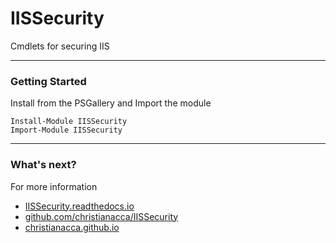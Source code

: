 # IISSecurity

Cmdlets for securing IIS

---

### Getting Started

Install from the PSGallery and Import the module

    Install-Module IISSecurity
    Import-Module IISSecurity

---

### What's next?

For more information

* [IISSecurity.readthedocs.io](http://IISSecurity.readthedocs.io)
* [github.com/christianacca/IISSecurity](https://github.com/christianacca/IISSecurity)
* [christianacca.github.io](https://christianacca.github.io)
